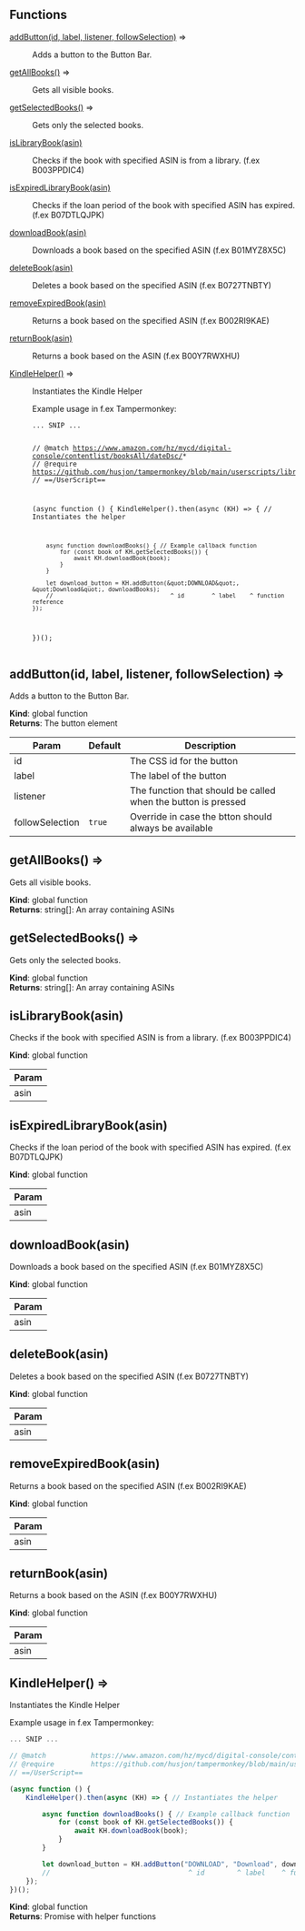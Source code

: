 ## Functions

<dl>
<dt><a href="#addButton">addButton(id, label, listener, followSelection)</a> ⇒</dt>
<dd><p>Adds a button to the Button Bar.</p>
</dd>
<dt><a href="#getAllBooks">getAllBooks()</a> ⇒</dt>
<dd><p>Gets all visible books.</p>
</dd>
<dt><a href="#getSelectedBooks">getSelectedBooks()</a> ⇒</dt>
<dd><p>Gets only the selected books.</p>
</dd>
<dt><a href="#isLibraryBook">isLibraryBook(asin)</a></dt>
<dd><p>Checks if the book with specified ASIN is from a library. (f.ex B003PPDIC4)</p>
</dd>
<dt><a href="#isExpiredLibraryBook">isExpiredLibraryBook(asin)</a></dt>
<dd><p>Checks if the loan period of the book with specified ASIN has expired. (f.ex B07DTLQJPK)</p>
</dd>
<dt><a href="#downloadBook">downloadBook(asin)</a></dt>
<dd><p>Downloads a book based on the specified ASIN (f.ex B01MYZ8X5C)</p>
</dd>
<dt><a href="#deleteBook">deleteBook(asin)</a></dt>
<dd><p>Deletes a book based on the specified ASIN (f.ex B0727TNBTY)</p>
</dd>
<dt><a href="#removeExpiredBook">removeExpiredBook(asin)</a></dt>
<dd><p>Returns a book based on the specified ASIN (f.ex B002RI9KAE)</p>
</dd>
<dt><a href="#returnBook">returnBook(asin)</a></dt>
<dd><p>Returns a book based on the ASIN (f.ex B00Y7RWXHU)</p>
</dd>
<dt><a href="#KindleHelper">KindleHelper()</a> ⇒</dt>
<dd><p>Instantiates the Kindle Helper</p>
<p>Example usage in f.ex Tampermonkey:</p>
<pre><code class="language-javascript">... SNIP ...

// @match           https://www.amazon.com/hz/mycd/digital-console/contentlist/booksAll/dateDsc/*
// @require         https://github.com/husjon/tampermonkey/blob/main/userscripts/libraries/kindle_helper/kindle_helper.js
// ==/UserScript==

(async function () {
    KindleHelper().then(async (KH) =&gt; { // Instantiates the helper

        async function downloadBooks() { // Example callback function
            for (const book of KH.getSelectedBooks()) {
                await KH.downloadBook(book);
            }
        }

        let download_button = KH.addButton(&quot;DOWNLOAD&quot;, &quot;Download&quot;, downloadBooks);
        //                                  ^ id        ^ label    ^ function reference
    });
})();
</code></pre>
</dd>
</dl>

<a name="addButton"></a>

## addButton(id, label, listener, followSelection) ⇒
Adds a button to the Button Bar.

**Kind**: global function  
**Returns**: The button element  

| Param | Default | Description |
| --- | --- | --- |
| id |  | The CSS id for the button |
| label |  | The label of the button |
| listener |  | The function that should be called when the button is pressed |
| followSelection | <code>true</code> | Override in case the btton should always be available |

<a name="getAllBooks"></a>

## getAllBooks() ⇒
Gets all visible books.

**Kind**: global function  
**Returns**: string[]: An array containing ASINs  
<a name="getSelectedBooks"></a>

## getSelectedBooks() ⇒
Gets only the selected books.

**Kind**: global function  
**Returns**: string[]: An array containing ASINs  
<a name="isLibraryBook"></a>

## isLibraryBook(asin)
Checks if the book with specified ASIN is from a library. (f.ex B003PPDIC4)

**Kind**: global function  

| Param |
| --- |
| asin | 

<a name="isExpiredLibraryBook"></a>

## isExpiredLibraryBook(asin)
Checks if the loan period of the book with specified ASIN has expired. (f.ex B07DTLQJPK)

**Kind**: global function  

| Param |
| --- |
| asin | 

<a name="downloadBook"></a>

## downloadBook(asin)
Downloads a book based on the specified ASIN (f.ex B01MYZ8X5C)

**Kind**: global function  

| Param |
| --- |
| asin | 

<a name="deleteBook"></a>

## deleteBook(asin)
Deletes a book based on the specified ASIN (f.ex B0727TNBTY)

**Kind**: global function  

| Param |
| --- |
| asin | 

<a name="removeExpiredBook"></a>

## removeExpiredBook(asin)
Returns a book based on the specified ASIN (f.ex B002RI9KAE)

**Kind**: global function  

| Param |
| --- |
| asin | 

<a name="returnBook"></a>

## returnBook(asin)
Returns a book based on the ASIN (f.ex B00Y7RWXHU)

**Kind**: global function  

| Param |
| --- |
| asin | 

<a name="KindleHelper"></a>

## KindleHelper() ⇒
Instantiates the Kindle Helper

Example usage in f.ex Tampermonkey:
```javascript
... SNIP ...

// @match           https://www.amazon.com/hz/mycd/digital-console/contentlist/booksAll/dateDsc/*
// @require         https://github.com/husjon/tampermonkey/blob/main/userscripts/libraries/kindle_helper/kindle_helper.js
// ==/UserScript==

(async function () {
    KindleHelper().then(async (KH) => { // Instantiates the helper

        async function downloadBooks() { // Example callback function
            for (const book of KH.getSelectedBooks()) {
                await KH.downloadBook(book);
            }
        }

        let download_button = KH.addButton("DOWNLOAD", "Download", downloadBooks);
        //                                  ^ id        ^ label    ^ function reference
    });
})();
```

**Kind**: global function  
**Returns**: Promise with helper functions  
